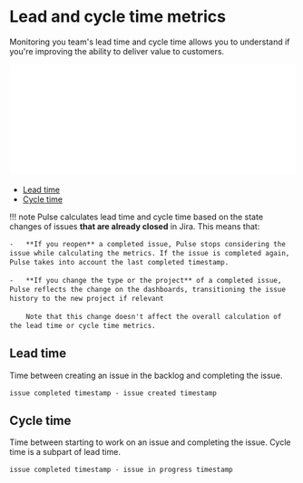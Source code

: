 # Lead and cycle time metrics

Monitoring you team's lead time and cycle time allows you to understand if you're improving the ability to deliver value to customers.

![Lead time versus cycle time](images/lead-cycle-time.png)

-   [Lead time](#lead-time)
-   [Cycle time](#cycle-time)

!!! note
    Pulse calculates lead time and cycle time based on the state changes of issues **that are already closed** in Jira. This means that:

    -   **If you reopen** a completed issue, Pulse stops considering the issue while calculating the metrics. If the issue is completed again, Pulse takes into account the last completed timestamp.

    -   **If you change the type or the project** of a completed issue, Pulse reflects the change on the dashboards, transitioning the issue history to the new project if relevant
    
        Note that this change doesn't affect the overall calculation of the lead time or cycle time metrics.

## Lead time

Time between creating an issue in the backlog and completing the issue.

```text
issue completed timestamp - issue created timestamp
```

## Cycle time

Time between starting to work on an issue and completing the issue. Cycle time is a subpart of lead time.

```text
issue completed timestamp - issue in progress timestamp
```
